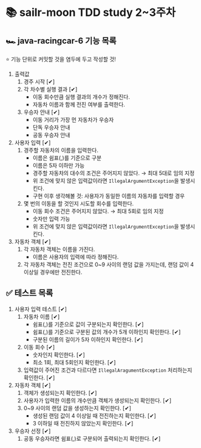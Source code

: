 # 📚 sailr-moon TDD study 2~3주차
## 🏎️ java-racingcar-6 기능 목록
⭐️ 기능 단위로 커밋할 것을 염두에 두고 작성할 것!
1. 출력값
   1. 경주 시작 [✔]
   2. 각 차수별 실행 결과 [✔]
      * 이동 회수만큼 실행 결과의 개수가 정해진다.
      * 자동차 이름과 함께 전진 여부를 출력한다.
   3. 우승자 안내 [✔]
      * 이동 거리가 가장 먼 자동차가 우승자
      * 단독 우승자 안내
      * 공동 우승자 안내
2. 사용자 입력 [✔]
   1. 경주할 자동차의 이름을 입력한다.
      * 이름은 쉼표(,)를 기준으로 구분
      * 이름은 5자 이하만 가능
      * 경주할 자동차의 대수의 조건은 주어지지 않았다. → 최대 5대로 임의 지정
      * 위 조건에 맞지 않은 입력값이라면 ``IllegalArgumentException``을 발생시킨다.
      * 구현 이후 생각해볼 것: 사용자가 동일한 이름의 자동차를 입력할 경우
   2. 몇 번의 이동을 할 것인지 시도할 회수를 입력한다.
      * 이동 회수 조건은 주어지지 않았다. → 최대 5회로 임의 지정
      * 숫자만 입력 가능
      * 위 조건에 맞지 않은 입력값이라면 ``IllegalArgumentException``을 발생시킨다.
3. 자동차 객체 [✔]
   1. 각 자동차 객체는 이름을 가진다.
       * 이름은 사용자의 입력에 따라 정해진다.
   2. 각 자동차 객체는 전진 조건으로 0~9 사이의 랜덤 값을 가지는데, 랜덤 값이 4 이상일 경우에만 전진한다.

## ✅ 테스트 목록
1. 사용자 입력 테스트 [✔]
   1. 자동차 이름 [✔]
      * 쉼표(,)를 기준으로 값이 구분되는지 확인한다. [✔]
      * 쉼표(,)를 기준으로 구분된 값의 개수가 5개 이하인지 확인한다. [✔]
      * 구분된 이름의 길이가 5자 이하인지 확인한다. [✔]
   2. 이동 회수 [✔]
      * 숫자인지 확인한다. [✔]
      * 최소 1회, 최대 5회인지 확인한다. [✔]
   3. 입력값이 주어진 조건과 다르다면 ``IllegalAragumentException`` 처리하는지 확인한다. [✔]
2. 자동차 객체 [✔]
   1. 객체가 생성되는지 확인한다. [✔]
   2. 사용자가 입력한 이름의 개수만큼 객체가 생성되는지 확인한다. [✔]
   3. 0~9 사이의 랜덤 값을 생성하는지 확인한다. [✔]
      * 생성된 랜덤 값이 4 이상일 때 전진하는지 확인한다. [✔]
      * 3 이하일 때 전진하지 않았는지 확인한다. [✔]
3. 우승자 선정 [✔]
   1. 공동 우승자라면 쉼표(,)로 구분되어 출력되는지 확인한다. [✔]